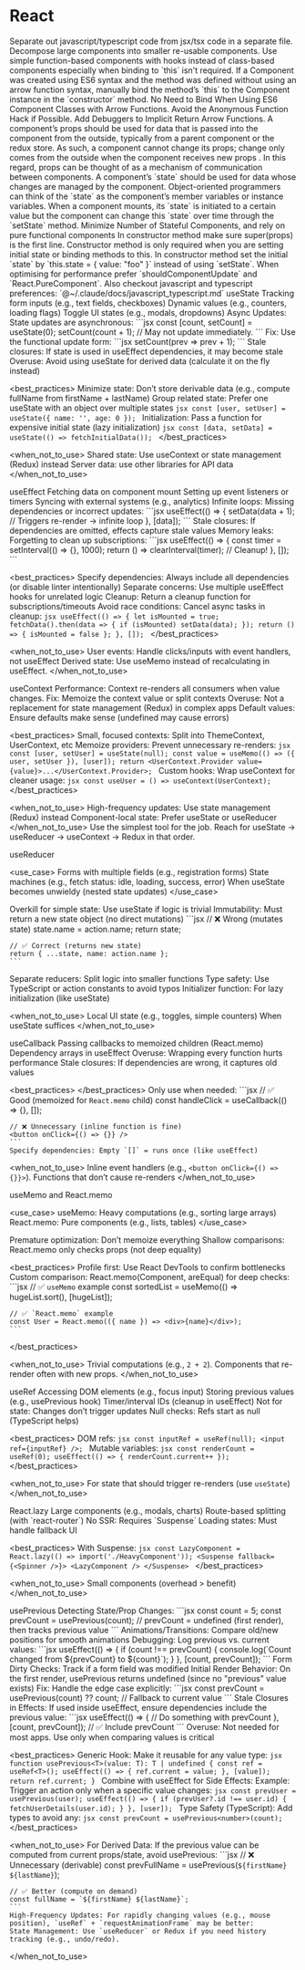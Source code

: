 # React

<preferences>
  Separate out javascript/typescript code from jsx/tsx code in a separate file.
  Decompose large components into smaller re-usable components.
  Use simple function-based components with hooks instead of class-based components especially when binding to `this` isn't required.
  If a Component was created using ES6 syntax and the method was defined without using an arrow function syntax, manually bind the method’s `this` to the Component instance in the `constructor` method.
  No Need to Bind When Using ES6 Component Classes with Arrow Functions.
  Avoid the Anonymous Function Hack if Possible.
  Add Debuggers to Implicit Return Arrow Functions.
  A component’s props should be used for data that is passed into the component from the outside, typically from a parent component or the redux store. As such, a component cannot change its props; change only comes from the outside when the component receives new props . In this regard, props can be thought of as a mechanism of communication between components.
  A component’s `state` should be used for data whose changes are managed by the component. Object-oriented programmers can think of the `state` as the component’s member variables or instance variables. When a component mounts, its `state` is initiated to a certain value but the component can change this `state` over time through the `setState` method.
  Minimize Number of Stateful Components, and rely on pure functional components
  In constructor method make sure super(props) is the first line.
  Constructor method is only required when you are setting initial state or binding methods to this.
  In constructor method set the initial `state` by `this.state = { value: "foo" }` instead of using `setState`.
  When optimising for performance prefer `shouldComponentUpdate` and `React.PureComponent`.
  Also checkout javascript and typescript preferences: `@~/.claude/docs/javascript_typescript.md`
</preferences>

<concept>
useState
  <use_case>
    Tracking form inputs (e.g., text fields, checkboxes)
    Dynamic values (e.g., counters, loading flags)
    Toggle UI states (e.g., modals, dropdowns)
  </use_case>

  <pitfalls>
    Async Updates: State updates are asynchronous:
    ```jsx
    const [count, setCount] = useState(0);
    setCount(count + 1); // May not update immediately.
    ```
    Fix: Use the functional update form:
    ```jsx
    setCount(prev => prev + 1);
    ```
    Stale closures: If state is used in useEffect dependencies, it may become stale
    Overuse: Avoid using useState for derived data (calculate it on the fly instead)
  </pitfalls>

  <best_practices>
    Minimize state: Don’t store derivable data (e.g., compute fullName from firstName + lastName)
    Group related state: Prefer one useState with an object over multiple states
    ```jsx
    const [user, setUser] = useState({ name: '', age: 0 });
    ```
    Initialization: Pass a function for expensive initial state (lazy initialization)
    ```jsx
    const [data, setData] = useState(() => fetchInitialData());
    ```
  </best_practices>

  <when_not_to_use>
    Shared state: Use useContext or state management (Redux) instead
    Server data: use other libraries for API data
  </when_not_to_use>
</concept>

<concept>
useEffect
  <use_case>
    Fetching data on component mount
    Setting up event listeners or timers
    Syncing with external systems (e.g., analytics)
  </use_case>

  <pitfalls>
    Infinite loops: Missing dependencies or incorrect updates:
    ```jsx
    useEffect(() => {
      setData(data + 1); // Triggers re-render → infinite loop
    }, [data]);
    ```
    Stale closures: If dependencies are omitted, effects capture stale values
    Memory leaks: Forgetting to clean up subscriptions:
    ```jsx
    useEffect(() => {
      const timer = setInterval(() => {}, 1000);
      return () => clearInterval(timer); // Cleanup!
    }, []);
    ```
  </pitfalls>

  <best_practices>
    Specify dependencies: Always include all dependencies (or disable linter intentionally)
    Separate concerns: Use multiple useEffect hooks for unrelated logic
    Cleanup: Return a cleanup function for subscriptions/timeouts
    Avoid race conditions: Cancel async tasks in cleanup:
    ```jsx
    useEffect(() => {
      let isMounted = true;
      fetchData().then(data => {
        if (isMounted) setData(data);
      });
      return () => { isMounted = false };
    }, []);
    ```
  </best_practices>

  <when_not_to_use>
    User events: Handle clicks/inputs with event handlers, not useEffect
    Derived state: Use useMemo instead of recalculating in useEffect.
  </when_not_to_use>
</concept>

<concept>
useContext
  <pitfalls>
    Performance: Context re-renders all consumers when value changes. Fix: Memoize the context value or split contexts
    Overuse: Not a replacement for state management (Redux) in complex apps
    Default values: Ensure defaults make sense (undefined may cause errors)
  </pitfalls>

  <best_practices>
    Small, focused contexts: Split into ThemeContext, UserContext, etc
    Memoize providers: Prevent unnecessary re-renders:
    ```jsx
    const [user, setUser] = useState(null);
    const value = useMemo(() => ({ user, setUser }), [user]);
    return <UserContext.Provider value={value}>...</UserContext.Provider>;
    ```
    Custom hooks: Wrap useContext for cleaner usage:
    ```jsx
    const useUser = () => useContext(UserContext);
    ```
  </best_practices>

  <when_not_to_use>
    High-frequency updates: Use state management (Redux) instead
    Component-local state: Prefer useState or useReducer
  </when_not_to_use>
  Use the simplest tool for the job. Reach for useState → useReducer → useContext → Redux in that order.
</concept>


<concept>
useReducer

  <use_case>
    Forms with multiple fields (e.g., registration forms)
    State machines (e.g., fetch status: idle, loading, success, error)
    When useState becomes unwieldy (nested state updates)
  </use_case>

  <pitfalls>
    Overkill for simple state: Use useState if logic is trivial
    Immutability: Must return a new state object (no direct mutations)
    ```jsx
    // ❌ Wrong (mutates state)
    state.name = action.name;
    return state;

    // ✅ Correct (returns new state)
    return { ...state, name: action.name };
    ```
  </pitfalls>
  <best_practices>
    Separate reducers: Split logic into smaller functions
    Type safety: Use TypeScript or action constants to avoid typos
    Initializer function: For lazy initialization (like useState)
  </best_practices>

  <when_not_to_use>
    Local UI state (e.g., toggles, simple counters)
    When useState suffices
  </when_not_to_use>
</concept>

<concept>
useCallback
  <use_case>
    Passing callbacks to memoized children (React.memo)
    Dependency arrays in useEffect
  </use_case>

  <pitfalls>
    Overuse: Wrapping every function hurts performance
    Stale closures: If dependencies are wrong, it captures old values
  </pitfalls>

  <best_practices>
  </best_practices>
    Only use when needed:
    ```jsx
    // ✅ Good (memoized for `React.memo` child)
    const handleClick = useCallback(() => {}, []);

    // ❌ Unnecessary (inline function is fine)
    <button onClick={() => {}} />
    ```
    Specify dependencies: Empty `[]` = runs once (like useEffect)

  <when_not_to_use>
    Inline event handlers (e.g., `<button onClick={() => {}}>`).
    Functions that don’t cause re-renders
  </when_not_to_use>
</concept>

<concept>
useMemo and React.memo

  <use_case>
    useMemo: Heavy computations (e.g., sorting large arrays)
    React.memo: Pure components (e.g., lists, tables)
  </use_case>

  <pitfalls>
    Premature optimization: Don’t memoize everything
    Shallow comparisons: React.memo only checks props (not deep equality)
  </pitfalls>

  <best_practices>
    Profile first: Use React DevTools to confirm bottlenecks
    Custom comparison: React.memo(Component, areEqual) for deep checks:
    ```jsx
    // ✅ `useMemo` example
    const sortedList = useMemo(() => hugeList.sort(), [hugeList]);

    // ✅ `React.memo` example
    const User = React.memo(({ name }) => <div>{name}</div>);
    ```
  </best_practices>

  <when_not_to_use>
    Trivial computations (e.g., `2 + 2`).
    Components that re-render often with new props.
  </when_not_to_use>
</concept>

<concept>
useRef
  <use_case>
    Accessing DOM elements (e.g., focus input)
    Storing previous values (e.g., usePrevious hook)
    Timer/interval IDs (cleanup in useEffect)
  </use_case>

  <pitfalls>
    Not for state: Changes don’t trigger updates
    Null checks: Refs start as null (TypeScript helps)
  </pitfalls>

  <best_practices>
    DOM refs:
    ```jsx
    const inputRef = useRef(null);
    <input ref={inputRef} />;
    ```
    Mutable variables:
    ```jsx
    const renderCount = useRef(0);
    useEffect(() => { renderCount.current++ });
    ```
  </best_practices>

  <when_not_to_use>
    For state that should trigger re-renders (use `useState`)
  </when_not_to_use>
</concept>

<concept>
React.lazy
  <use_case>
    Large components (e.g., modals, charts)
    Route-based splitting (with `react-router`)
  </use_case>

  <pitfalls>
    No SSR: Requires `Suspense`
    Loading states: Must handle fallback UI
  </pitfalls>

  <best_practices>
    With Suspense:
    ```jsx
    const LazyComponent = React.lazy(() => import('./HeavyComponent'));
    <Suspense fallback={<Spinner />}>
      <LazyComponent />
    </Suspense>
    ```
  </best_practices>

  <when_not_to_use>
    Small components (overhead > benefit)
  </when_not_to_use>
</concept>

<concept>
usePrevious
  <use_case>
    Detecting State/Prop Changes:
    ```jsx
    const count = 5;
    const prevCount = usePrevious(count);
    // prevCount = undefined (first render), then tracks previous value
    ```
    Animations/Transitions: Compare old/new positions for smooth animations
    Debugging: Log previous vs. current values:
    ```jsx
    useEffect(() => {
      if (count !== prevCount) {
        console.log(`Count changed from ${prevCount} to ${count}`);
      }
    }, [count, prevCount]);
    ```
    Form Dirty Checks: Track if a form field was modified
  </use_case>

  <pitfalls>
    Initial Render Behavior: On the first render, usePrevious returns undefined (since no "previous" value exists)
    Fix: Handle the edge case explicitly:
    ```jsx
    const prevCount = usePrevious(count) ?? count; // Fallback to current value
    ```
    Stale Closures in Effects: If used inside useEffect, ensure dependencies include the previous value:
    ```jsx
    useEffect(() => {
      // Do something with prevCount
    }, [count, prevCount]); // ✅ Include prevCount
    ```
    Overuse: Not needed for most apps. Use only when comparing values is critical
  </pitfalls>

  <best_practices>
    Generic Hook: Make it reusable for any value type:
    ```jsx
    function usePrevious<T>(value: T): T | undefined {
      const ref = useRef<T>();
      useEffect(() => {
        ref.current = value;
      }, [value]);
      return ref.current;
    }
    ```
    Combine with useEffect for Side Effects: Example: Trigger an action only when a specific value changes:
    ```jsx
    const prevUser = usePrevious(user);
    useEffect(() => {
      if (prevUser?.id !== user.id) {
        fetchUserDetails(user.id);
      }
    }, [user]);
    ```
    Type Safety (TypeScript): Add types to avoid any:
    ```jsx
    const prevCount = usePrevious<number>(count);
    ```
  </best_practices>

  <when_not_to_use>
    For Derived Data: If the previous value can be computed from current props/state, avoid usePrevious:
    ```jsx
    // ❌ Unnecessary (derivable)
    const prevFullName = usePrevious(`${firstName} ${lastName}`);

    // ✅ Better (compute on demand)
    const fullName = `${firstName} ${lastName}`;
    ```
    High-Frequency Updates: For rapidly changing values (e.g., mouse position), `useRef` + `requestAnimationFrame` may be better:
    State Management: Use `useReducer` or Redux if you need history tracking (e.g., undo/redo).
  </when_not_to_use>
</concept>
